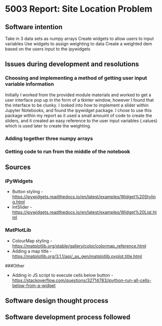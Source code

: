 # 5003 Report: Site Location Problem

## Software intention 

Take in 3 data sets as numpy arrays
Create widgets to allow users to input variables
Use widgets to assign weighting to data 
Create a weighted dem based on the users input to the ipywidgets

## Issues during development and resolutions

### Choosing and implementing a method of getting user input variable information

Initially I worked from the provided module materials and worked to get a user interface pop up in the form of a tkinter window, however I found that the interface to be clunky. I looked into how to implement a slider within Jupyter Notebooks, and found the ipywidget package. I chose to use this package within my report as it used a small amouint of code to create the sliders, and it created an easy reference to the user input variables (.values) which is used later to create the weighting.

### Adding together three numpy arrays

### Getting code to run from the middle of the notebook

## Sources

### iPyWidgets
- Button styling - https://ipywidgets.readthedocs.io/en/latest/examples/Widget%20Styling.html
- IntSlider - https://ipywidgets.readthedocs.io/en/latest/examples/Widget%20List.html

### MatPlotLib
- ColourMap styling - https://matplotlib.org/stable/gallery/color/colormap_reference.html
- Adding a map title - https://matplotlib.org/3.1.1/api/_as_gen/matplotlib.pyplot.title.html

###Other
- Adding in JS script to execute cells below button - https://stackoverflow.com/questions/32714783/ipython-run-all-cells-below-from-a-widget

## Software design thought process

## Software development process followed

 
